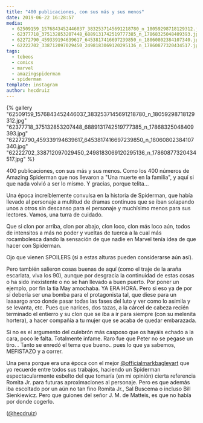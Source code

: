 ```yaml
---
title: "400 publicaciones, con sus más y sus menos"
date: 2019-06-22 16:28:57
media: 
  - 62509159_1576843452446037_3832537145691218780_n_18059298718129312.jpg
  - 62377718_375132853207448_6889131742519777385_n_17868325048409393.jpg
  - 62272790_459339194639617_6453817416697239850_n_18060802384107340.jpg
  - 62222702_338712097029450_2498183069120295136_n_17860877320434517.jpg
tags: 
  - tebeos
  - comics
  - marvel
  - amazingspiderman
  - spiderman
template: instagram
author: hecdruiz
---
```


{% gallery "62509159_1576843452446037_3832537145691218780_n_18059298718129312.jpg" "62377718_375132853207448_6889131742519777385_n_17868325048409393.jpg" "62272790_459339194639617_6453817416697239850_n_18060802384107340.jpg" "62222702_338712097029450_2498183069120295136_n_17860877320434517.jpg" %}

400 publicaciones, con sus más y sus menos. Como los 400 números de Amazing Spiderman que nos llevaron a "Una muerte en la familia", y aquí si que nada volvió a ser lo mismo. Y gracias, porque telita...

Una época increíblemente convulsa en la historia de Spiderman, que había llevado al personaje a multitud de dramas continuos que se iban solapando unos a otros sin descanso para el personaje y muchísimo menos para sus lectores. Vamos, una turra de cuidado.

Que si clon por arriba, clon por abajo, clon loco, clon más loco aún, todos de intensitos a más no poder y vueltas de tuerca a la cual más rocambolesca dando la sensación de que nadie en Marvel tenía idea de que hacer con Spiderman.

Ojo que vienen SPOILERS (si a estas alturas pueden considerarse aún así).

Pero también salieron cosas buenas de aquí (como el traje de la araña escarlata, viva los 90), aunque por desgracia la continuidad de estas cosas o ha sido inexistente o no se han llevado a buen puerto. Por poner un ejemplo, por fin la tia May amochaba. YA ERA HORA. Pero si eso ya de por sí debería ser una bomba para el protagonista tal, que diese para un laaaargo arco donde pasar todas las fases del luto y ver como lo asimila y se levanta, etc. Pues que narices, dos tazas, a la cárcel de cabeza recién terminado el entierro y su clon que se iba a ir para siempre (con su melenita hortera), a hacer compañía a tu mujer que se acaba de quedar embarazada.

Si no es el argumento del culebrón más casposo que os hayáis echado a la cara, poco le falta. Totalmente infame. Raro fue que Peter no se pegase un tiro. .
Tanto se enredó el tema que bueno.. pues lo que ya sabemos, MEFISTAZO y a correr.

Una pena porque era una época con el mejor [@officialmarkbagleyart](https://instagram.com/officialmarkbagleyart)  que yo recuerde entre todos sus trabajos, haciendo un Spiderman espectacularmente esbelto del que tomaría (en mi opinión) cierta referencia Romita Jr. para futuras aproximaciones al personaje. Pero es que además iba escoltado por un aún no tan fino Romita Jr., Sal Buscema o incluso Bill Sienkiewicz. Pero que guiones del señor J. M. de Matteis, es que no había por donde cogerlo.

([@hecdruiz](https://instagram.com/hecdruiz))
